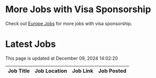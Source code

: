 # More Jobs with Visa Sponsorship

Check out [Europe Jobs](https://github.com/sureshparimi/europejobs#latest-jobs) for more jobs with visa sponsorship.

# Latest Jobs

This page is updated at December 09, 2024 14:02:20

| Job Title | Job Location | Job Link | Job Posted |
| --- | --- | --- | --- |
